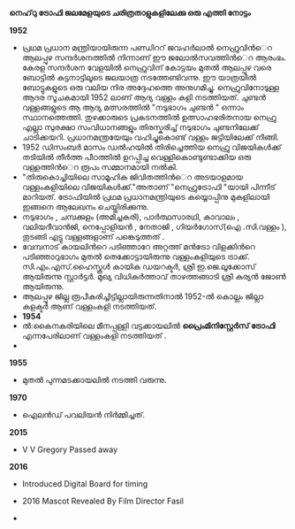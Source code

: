   **നെഹ്‌റു ട്രോഫി ജലമേളയുടെ ചരിത്രതാളുകളിലേക്കു ഒരു എത്തി നോട്ടം**

**1952** 
- പ്രഥമ പ്രധാന മന്ത്രിയായിരുന്ന പണ്ഡിററ് ജവഹര്‍ലാല്‍ നെഹ്രുവിന്‍െറ ആലപ്പുഴ സന്ദര്‍ശനത്തില്‍ നിന്നാണ് ഈ ജലോല്‍സവത്തിന്‍െറ ആരംഭം. കേരള സന്ദര്‍ശന വേളയില്‍ നെഹ്രുവിന് കോട്ടയം മുതല്‍ ആലപ്പുഴ വരെ ബോട്ടില്‍ കുട്ടനാട്ടിലൂടെ ജലയാത്ര നടത്തേണ്ടിവന്നു. ഈ യാത്രയില്‍ ബോട്ടുകളുടെ ഒരു വലിയ നിര അദ്ദേഹത്തെ അനുഗമിച്ചു. നെഹ്രുവിനോടുള്ള ആദര സൂചകമായി 1952 ലാണ് ആദ്യ വള്ളം കളി നടത്തിയത്. ചുണ്ടന്‍ വള്ളങ്ങളുടെ ആ ആദ്യ മത്സരത്തില്‍ "നടുഭാഗം ചുണ്ടന്‍ " ഒന്നാം സ്ഥാനത്തെത്തി. തുഴക്കാരുടെ പ്രകടനത്തില്‍ ഉത്സാഹഭരിതനായ നെഹ്രു എല്ലാ സുരക്ഷാ സംവിധാനങ്ങളും തിരസ്കരിച്ച് നടുഭാഗം ചുണ്ടനിലേക്ക് ചാടിക്കയറി. പ്രധാനമന്ത്രയേയും വഹിച്ചുകൊണ്ട് വള്ളം ജട്ടിയിലേക്ക് നീങ്ങി.
- 1952 ഡിസംബര്‍ മാസം ഡല്‍ഹയില്‍ തിരിച്ചെത്തിയ നെഹ്രു വിജയികള്‍ക്ക് തടിയില്‍ തീര്‍ത്ത പീഠത്തില്‍ ഉറപ്പിച്ച വെള്ളികൊണ്ടുണ്ടാക്കിയ ഒരു വള്ളത്തിന്‍െറ രൂപം സമ്മാനമായി നല്‍കി.
- "തിരുകൊച്ചിയിലെ സാമൂഹിക ജിവിതത്തിന്‍െറ അടയാളമായ വള്ളംകളിയിലെ വിജയികള്‍ക്ക്."അതാണ് "നെഹ്രുട്രോഫി "യായി പിന്നീട് മാറിയത്. ട്രോഫിയില്‍ പ്രഥമ പ്രധാനമന്ത്രിയുടെ കയ്യൊപ്പിനു മുകളിലായി ഇങ്ങനെ ആലേഖനം ചെയ്തിരിക്കുന്നു.
- നടുഭാഗം , ചമ്പക്കുളം (അമിച്ചകരി), പാര്‍ത്ഥസാരഥി, കാവാലം , വലിയദീവാന്‍ജി, നെപ്പോളിയന്‍ , നേതാജി , ഗിയര്‍ഗോസ്(ഐ .സി.വള്ളം ), തുടങ്ങി എട്ടു വള്ളങ്ങളാണ് പങ്കെടുത്തത് .
- വേമ്പനാട് കായലിന്‍റെ പടിഞ്ഞാറേ അറ്റത്ത്‌ മന്‍ട്രോ വിളക്കിന്‍റെ പടിഞ്ഞാറുഭാഗം മുതല്‍ തെക്കോട്ടായിരുന്നു വള്ളംകളിയുടെ ട്രാക്ക്‌. സി.എം.എസ്.ഹൈസ്കൂള്‍ കായിക ഡയറക്ടര്‍, ശ്രീ ഇ.ജെ.ലൂക്കോസ് ആയിരുന്നു സ്റ്റാര്‍ട്ടര്‍. മുഖ്യ വിധികര്‍ത്താവ് താഴത്തങ്ങാടി ശ്രീ കുര്യന്‍ ജോണ്‍ ആയിരുന്നു.
- ആലപ്പുഴ ജില്ല രൂപീകരിച്ചിട്ടില്ലായിരുന്നതിനാല്‍ 1952-ല്‍ കൊല്ലം ജില്ലാ കളക്ടര്‍ ആണ് വള്ളംകളി നടത്തിയത്.
- 
  **1954**
- ല്‍:കൈനകരിയിലെ മീനപ്പള്ളി വട്ടക്കായലില്‍ **പ്രൈംമിനിസ്റ്റേര്‍സ് ട്രോഫി** എന്നപേരിലാണ് വള്ളംകളി നടത്തിയത്‌ .
- 
 **1955**
  - മുതല്‍ പുന്നമടക്കായലില്‍ നടത്തി വരുന്നു.
    
 **1970**
-  ഐലന്‍ഡ് പവലിയന്‍ നിര്‍മ്മിച്ചത്‌.

  **2015**
  - V V Gregory Passed away

**2016**
- Introduced Digital Board for timing
- 2016 Mascot Revealed By Film Director Fasil


-  
       
  
